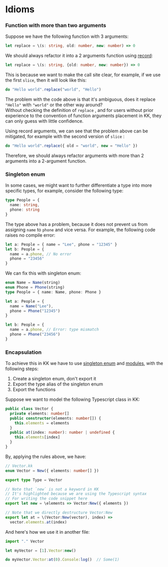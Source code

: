 # Idioms

### Function  with more than two arguments

Suppose we have the following function with 3 arguments:

```typescript
let replace = \(s: string, old: number, new: number) => 0
```

We should always refactor it into a 2 arguments function using [record](../features/record-object.md):

```typescript
let replace = \(s: string, {old: number, new: number}) => 0
```

This is because we want to make the call site clear, for example, if we use the first `slice`, then it will look like this:

```typescript
do "Hello world".replace("world", "Hello")
```

The problem with the code above is that it's ambiguous, does it replace `"Hello"` with `"world"` or the other way around?  
Without checking the definition of `replace` , and for users without prior experience to the convention of function arguments placement in KK, they can only guess with little confidence.

Using record arguments, we can see that the problem above can be mitigated, for example with the second version of `slice` :

```typescript
do "Hello world".replace({ old = "world", new = "Hello" })
```

Therefore, we should always refactor arguments with more than 2 arguments into a 2-argument function.

### Singleton enum

In some cases,  we might want to further differentiate a type into more specific types, for example, consider the following type:

```typescript
type People = {
  name: string,
  phone: string
}
```

The type above has a problem, because it does not prevent us from assigning `name` to `phone` and vice versa. For example, the following code raises no compile error:

```typescript
let a: People = { name = "Lee", phone = "12345" }
let b: People = {
  name = a.phone, // No error 
  phone = "23456"
}
```

We can fix this with singleton enum:

```typescript
enum Name = Name(string)
enum Phone = Phone(string)
type People = { name: Name, phone: Phone }

let a: People = {
  name = Name("Lee"),
  phone = Phone("12345")
}

let b: People = {
  name = a.phone, // Error: type mismatch
  phone = Phone("23456")
}
```

### Encapsulation

To achieve this in KK we have to use [singleton enum](idioms.md#singleton-enum) and [modules](../features/modules.md), with the following steps:

1. Create a singleton enum, don't export it 
2. Export the type alias of the singleton enum
3. Export the functions

Suppose we want to model the following Typescript class in KK:

```typescript
public class Vector {
  private elements: number[]
  public constructor(elements: number[]) {
    this.elements = elements
  }
  public at(index: number): number | undefined {
    this.elements[index]
  }
}
```

By, applying the rules above, we have:

```typescript
// Vector.kk
enum Vector = New({ elements: number[] })

export type Type = Vector

// Note that `new` is not a keyword in KK
// It's highlighted because we are using the Typescript syntax
// For writing the code snippet here
export let new = \elements => Vector:New({ elements })

// Note that we directly destructure Vector:New
export let at = \(Vector:New(vector), index) =>
  vector.elements.at(index)
```

And here's how we use it in another file:

```typescript
import "." Vector

let myVector = [1].Vector:new()

do myVector.Vector:at(0).Console:log()  // Some(1)
```

